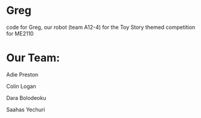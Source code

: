 # Greg
code for Greg, our robot (team A12-4) for the Toy Story themed competition for ME2110

# Our Team:
Adie Preston

Colin Logan

Dara Bolodeoku

Saahas Yechuri
